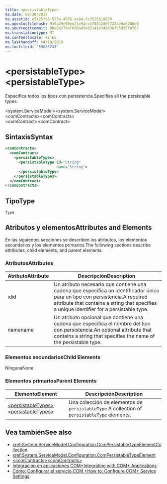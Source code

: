 ```yaml
---
title: <persistableType>
ms.date: 03/30/2017
ms.assetid: e5425fe6-523a-4076-aab4-2c2515b1d830
ms.openlocfilehash: 939a29e90ee21e94ccb78842d6f7224e9a6288d0
ms.sourcegitcommit: 0be8a279af6d8a43e03141e349d3efd5d35f8767
ms.translationtype: MT
ms.contentlocale: es-ES
ms.lasthandoff: 04/18/2019
ms.locfileid: "59083743"
---
```

# <a name="persistabletype"></a><span data-ttu-id="d58d4-101">\<persistableType></span><span class="sxs-lookup"><span data-stu-id="d58d4-101">\<persistableType></span></span>
<span data-ttu-id="d58d4-102">Especifica todos los tipos con persistencia.</span><span class="sxs-lookup"><span data-stu-id="d58d4-102">Specifies all the persistable types.</span></span>  
  
 <span data-ttu-id="d58d4-103">\<system.ServiceModel></span><span class="sxs-lookup"><span data-stu-id="d58d4-103">\<system.ServiceModel></span></span>  
<span data-ttu-id="d58d4-104">\<comContracts></span><span class="sxs-lookup"><span data-stu-id="d58d4-104">\<comContracts></span></span>  
<span data-ttu-id="d58d4-105">\<comContract></span><span class="sxs-lookup"><span data-stu-id="d58d4-105">\<comContract></span></span>  
  
## <a name="syntax"></a><span data-ttu-id="d58d4-106">Sintaxis</span><span class="sxs-lookup"><span data-stu-id="d58d4-106">Syntax</span></span>  
  
```xml  
<comContracts>
  <comContract>
    <persistableTypes>
      <persistableType id="String"
                       name="String">
      </persistableType>
    </persistableTypes>
  </comContract>
</comContracts>
```  
  
## <a name="type"></a><span data-ttu-id="d58d4-107">Tipo</span><span class="sxs-lookup"><span data-stu-id="d58d4-107">Type</span></span>  
 `Type`  
  
## <a name="attributes-and-elements"></a><span data-ttu-id="d58d4-108">Atributos y elementos</span><span class="sxs-lookup"><span data-stu-id="d58d4-108">Attributes and Elements</span></span>  
 <span data-ttu-id="d58d4-109">En las siguientes secciones se describen los atributos, los elementos secundarios y los elementos primarios.</span><span class="sxs-lookup"><span data-stu-id="d58d4-109">The following sections describe attributes, child elements, and parent elements.</span></span>  
  
### <a name="attributes"></a><span data-ttu-id="d58d4-110">Atributos</span><span class="sxs-lookup"><span data-stu-id="d58d4-110">Attributes</span></span>  
  
|<span data-ttu-id="d58d4-111">Atributo</span><span class="sxs-lookup"><span data-stu-id="d58d4-111">Attribute</span></span>|<span data-ttu-id="d58d4-112">Descripción</span><span class="sxs-lookup"><span data-stu-id="d58d4-112">Description</span></span>|  
|---------------|-----------------|  
|<span data-ttu-id="d58d4-113">id</span><span class="sxs-lookup"><span data-stu-id="d58d4-113">id</span></span>|<span data-ttu-id="d58d4-114">Un atributo necesario que contiene una cadena que especifica un identificador único para un tipo con persistencia.</span><span class="sxs-lookup"><span data-stu-id="d58d4-114">A required attribute that contains a string that specifies a unique identifier for a persistable type.</span></span>|  
|<span data-ttu-id="d58d4-115">name</span><span class="sxs-lookup"><span data-stu-id="d58d4-115">name</span></span>|<span data-ttu-id="d58d4-116">Un atributo opcional que contiene una cadena que especifica el nombre del tipo con persistencia.</span><span class="sxs-lookup"><span data-stu-id="d58d4-116">An optional attribute that contains a string that specifies the name of the persistable type.</span></span>|  
  
### <a name="child-elements"></a><span data-ttu-id="d58d4-117">Elementos secundarios</span><span class="sxs-lookup"><span data-stu-id="d58d4-117">Child Elements</span></span>  
 <span data-ttu-id="d58d4-118">Ninguna</span><span class="sxs-lookup"><span data-stu-id="d58d4-118">None</span></span>  
  
### <a name="parent-elements"></a><span data-ttu-id="d58d4-119">Elementos primarios</span><span class="sxs-lookup"><span data-stu-id="d58d4-119">Parent Elements</span></span>  
  
|<span data-ttu-id="d58d4-120">Elemento</span><span class="sxs-lookup"><span data-stu-id="d58d4-120">Element</span></span>|<span data-ttu-id="d58d4-121">Descripción</span><span class="sxs-lookup"><span data-stu-id="d58d4-121">Description</span></span>|  
|-------------|-----------------|  
|[<span data-ttu-id="d58d4-122">\<persistableTypes></span><span class="sxs-lookup"><span data-stu-id="d58d4-122">\<persistableTypes></span></span>](../../../../../docs/framework/configure-apps/file-schema/wcf/persistabletypes.md)|<span data-ttu-id="d58d4-123">Una colección de elementos de `persistableType`.</span><span class="sxs-lookup"><span data-stu-id="d58d4-123">A collection of `persistableType` elements.</span></span>|  
  
## <a name="see-also"></a><span data-ttu-id="d58d4-124">Vea también</span><span class="sxs-lookup"><span data-stu-id="d58d4-124">See also</span></span>

- <xref:System.ServiceModel.Configuration.ComPersistableTypeElementCollection>
- <xref:System.ServiceModel.Configuration.ComPersistableTypeElement>
- [<span data-ttu-id="d58d4-125">\<comContracts></span><span class="sxs-lookup"><span data-stu-id="d58d4-125">\<comContracts></span></span>](../../../../../docs/framework/configure-apps/file-schema/wcf/comcontracts.md)
- [<span data-ttu-id="d58d4-126">Integración en aplicaciones COM+</span><span class="sxs-lookup"><span data-stu-id="d58d4-126">Integrating with COM+ Applications</span></span>](../../../../../docs/framework/wcf/feature-details/integrating-with-com-plus-applications.md)
- [<span data-ttu-id="d58d4-127">Cómo: Configurar el servicio COM +</span><span class="sxs-lookup"><span data-stu-id="d58d4-127">How to: Configure COM+ Service Settings</span></span>](../../../../../docs/framework/wcf/feature-details/how-to-configure-com-service-settings.md)
